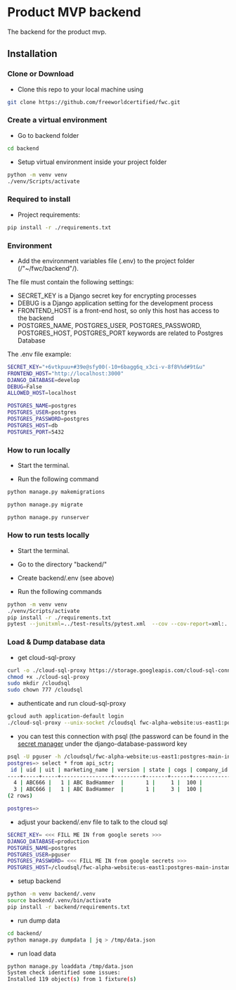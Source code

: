 # Product MVP backend

The backend for the product mvp.

## Installation

### Clone or Download

- Clone this repo to your local machine using

```bash
git clone https://github.com/freeworldcertified/fwc.git
```

### Create a virtual environment

- Go to backend folder

```bash
cd backend
```

- Setup virtual environment inside your project folder

```bash
python -m venv venv
./venv/Scripts/activate
```

### Required to install

- Project requirements:

```bash
pip install -r ./requirements.txt
```

### Environment

- Add the environment variables file (.env) to the project folder (/"~/fwc/backend"/).

The file must contain the following settings:

- SECRET_KEY is a Django secret key for encrypting processes
- DEBUG is a Django application setting for the development process
- FRONTEND_HOST is a front-end host, so only this host has access to the backend
- POSTGRES_NAME, POSTGRES_USER, POSTGRES_PASSWORD, POSTGRES_HOST, POSTGRES_PORT
  keywords are related to Postgres Database

The .env file example:

```bash
SECRET_KEY="+6vtkpuu+#39e@sfy00(-10+6bagg6q_x3ci-v-8f8%%d#9t&u"
FRONTEND_HOST="http://localhost:3000"
DJANGO_DATABASE=develop
DEBUG=False
ALLOWED_HOST=localhost

POSTGRES_NAME=postgres
POSTGRES_USER=postgres
POSTGRES_PASSWORD=postgres
POSTGRES_HOST=db
POSTGRES_PORT=5432
```

### How to run locally

- Start the terminal.

- Run the following command

```bash
python manage.py makemigrations
```

```bash
python manage.py migrate
```

```bash
python manage.py runserver
```

### How to run tests locally

- Start the terminal.

- Go to the directory "backend/"

- Create backend/.env (see above)

- Run the following commands

```bash
python -m venv venv
./venv/Scripts/activate
pip install -r ./requirements.txt
pytest --junitxml=../test-results/pytest.xml  --cov --cov-report=xml:../coverage-results/pytest-coverage-report.xml
```

### Load & Dump database data

- get cloud-sql-proxy

```bash
curl -o ./cloud-sql-proxy https://storage.googleapis.com/cloud-sql-connectors/cloud-sql-proxy/v2.6.1/cloud-sql-proxy.linux.amd64
chmod +x ./cloud-sql-proxy
sudo mkdir /cloudsql
sudo chown 777 /cloudsql
```

- authenticate and run cloud-sql-proxy

```bash
gcloud auth application-default login
./cloud-sql-proxy --unix-socket /cloudsql fwc-alpha-website:us-east1:postgres-main-instance
```

- you can test this connection with psql (the password can be found in the
  [secret manager](/django-database-password/versions?project=fwc-alpha-website)
  under the django-database-password key

```bash
psql -U pguser -h /cloudsql/fwc-alpha-website:us-east1:postgres-main-instance -d postgres
postgres=> select * from api_sctr;
 id | uid | uit | marketing_name | version | state | cogs | company_id | is_latest_version
----+-----+-----+----------------+---------+-------+------+------------+-------------------
  4 | ABC666 |   1 | ABC BadHammer  |       1 |     1 |  100 |          3 | f
  3 | ABC666 |   1 | ABC BadHammer  |       1 |     3 |  100 |          3 | f
(2 rows)

postgres=>
```

- adjust your backend/.env file to talk to the cloud sql

```bash
SECRET_KEY= <<< FILL ME IN from google serets >>>
DJANGO_DATABASE=production
POSTGRES_NAME=postgres
POSTGRES_USER=pguser
POSTGRES_PASSWORD= <<< FILL ME IN from google secrets >>>
POSTGRES_HOST=/cloudsql/fwc-alpha-website:us-east1:postgres-main-instance
```

- setup backend

```bash
python -m venv backend/.venv
source backend/.venv/bin/activate
pip install -r backend/requirements.txt
```

- run dump data

```bash
cd backend/
python manage.py dumpdata | jq > /tmp/data.json
```

- run load data

```bash
python manage.py loaddata /tmp/data.json
System check identified some issues:
Installed 119 object(s) from 1 fixture(s)
```
